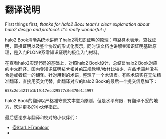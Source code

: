 # 翻译说明

First things first, *thanks for halo2 Book team's clear explanation about halo2 design and protocol. It's really wonderful :)*

halo2 Book清晰系统地讲解了halo2零知识证明的原理：电路算术表示，查找证明，置换证明以及整个协议的形式化表示。同时该文档也讲解零知识证明基础原理，是入门PLONK系零知识证明的极佳入门材料。

在查看halo2实现代码的基础上，对照halo2 Book设计，总结出halo2
Book对应的中文翻译。国内零知识证明技术相关的正规教程/教材比较少，有些术语并没有合适或者统一的翻译。针对用到的术语，整理了一个术语表。有些术语实在无法精准翻译，直接用英文代替。此翻译对应的halo2 Book的最后一个提交信息如下：
```
658c2db4217b1b19b17ecd29577c0e370e1c4997
```

halo2 Book的翻译以严格准守原文本意为原则，但是水平有限，有翻译不妥的地方，欢迎更多的小伙伴指正。


最后感谢参与翻译和校对的小伙伴们：
- [@StarLI-Trapdoor](https://github.com/StarLI-Trapdoor)
-



